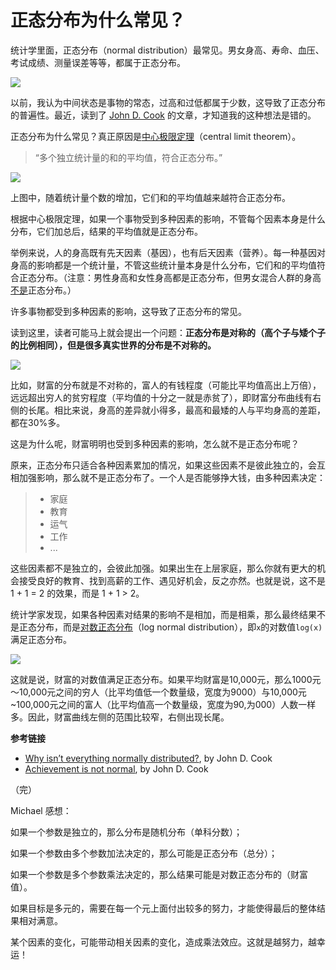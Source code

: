 # 正态分布为什么常见？

统计学里面，正态分布（normal distribution）最常见。男女身高、寿命、血压、考试成绩、测量误差等等，都属于正态分布。

![](http://www.ruanyifeng.com/blogimg/asset/2017/bg2017073001.png)

以前，我认为中间状态是事物的常态，过高和过低都属于少数，这导致了正态分布的普遍性。最近，读到了 [John D. Cook](https://www.johndcook.com/blog/2015/03/09/why-isnt-everything-normally-distributed/) 的文章，才知道我的这种想法是错的。

正态分布为什么常见？真正原因是[中心极限定理](https://baike.baidu.com/item/%E4%B8%AD%E5%BF%83%E6%9E%81%E9%99%90%E5%AE%9A%E7%90%86)（central limit theorem）。

> “多个独立统计量的和的平均值，符合正态分布。”

![](http://www.ruanyifeng.com/blogimg/asset/2017/bg2017073002.gif)

上图中，随着统计量个数的增加，它们和的平均值越来越符合正态分布。

根据中心极限定理，如果一个事物受到多种因素的影响，不管每个因素本身是什么分布，它们加总后，结果的平均值就是正态分布。

举例来说，人的身高既有先天因素（基因），也有后天因素（营养）。每一种基因对身高的影响都是一个统计量，不管这些统计量本身是什么分布，它们和的平均值符合正态分布。（注意：男性身高和女性身高都是正态分布，但男女混合人群的身高[不是](https://www.johndcook.com/blog/2008/11/25/distribution-of-adult-heights/)正态分布。）

许多事物都受到多种因素的影响，这导致了正态分布的常见。

读到这里，读者可能马上就会提出一个问题：**正态分布是对称的（高个子与矮个子的比例相同），但是很多真实世界的分布是不对称的。**

![](http://www.ruanyifeng.com/blogimg/asset/2017/bg2017073003.png)

比如，财富的分布就是不对称的，富人的有钱程度（可能比平均值高出上万倍），远远超出穷人的贫穷程度（平均值的十分之一就是赤贫了），即财富分布曲线有右侧的长尾。相比来说，身高的差异就小得多，最高和最矮的人与平均身高的差距，都在30%多。

这是为什么呢，财富明明也受到多种因素的影响，怎么就不是正态分布呢？

原来，正态分布只适合各种因素累加的情况，如果这些因素不是彼此独立的，会互相加强影响，那么就不是正态分布了。一个人是否能够挣大钱，由多种因素决定：

> - 家庭
> - 教育
> - 运气
> - 工作
> - ...

这些因素都不是独立的，会彼此加强。如果出生在上层家庭，那么你就有更大的机会接受良好的教育、找到高薪的工作、遇见好机会，反之亦然。也就是说，这不是 1 + 1 = 2 的效果，而是 1 + 1 > 2。

统计学家发现，如果各种因素对结果的影响不是相加，而是相乘，那么最终结果不是正态分布，而是[对数正态分布](https://baike.baidu.com/item/%E5%AF%B9%E6%95%B0%E6%AD%A3%E6%80%81%E5%88%86%E5%B8%83)（log normal distribution），即`x`的对数值`log(x)`满足正态分布。

![](http://www.ruanyifeng.com/blogimg/asset/2017/bg2017073004.gif)

这就是说，财富的对数值满足正态分布。如果平均财富是10,000元，那么1000元～10,000元之间的穷人（比平均值低一个数量级，宽度为9000）与10,000元~100,000元之间的富人（比平均值高一个数量级，宽度为90,为000）人数一样多。因此，财富曲线左侧的范围比较窄，右侧出现长尾。

**参考链接**

- [Why isn’t everything normally distributed?](https://www.johndcook.com/blog/2015/03/09/why-isnt-everything-normally-distributed/), by John D. Cook
- [Achievement is not normal](https://www.johndcook.com/blog/2015/03/09/why-isnt-everything-normally-distributed/), by John D. Cook

（完）

Michael 感想：

如果一个参数是独立的，那么分布是随机分布（单科分数）；

如果一个参数由多个参数加法决定的，那么可能是正态分布（总分）；

如果一个参数是多个参数乘法决定的，那么结果可能是对数正态分布的（财富值）。

如果目标是多元的，需要在每一个元上面付出较多的努力，才能使得最后的整体结果相对满意。

某个因素的变化，可能带动相关因素的变化，造成乘法效应。这就是越努力，越幸运！
